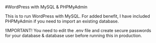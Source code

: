 #WordPress with MySQL & PHPMyAdmin

This is to run WordPress with MySQL.  For added benefit, I have included PHPMyAdmin if you need to import an existing database.

!IMPORTANT! You need to edit the .env file and create secure passwords for your database & database user before running this in production.
